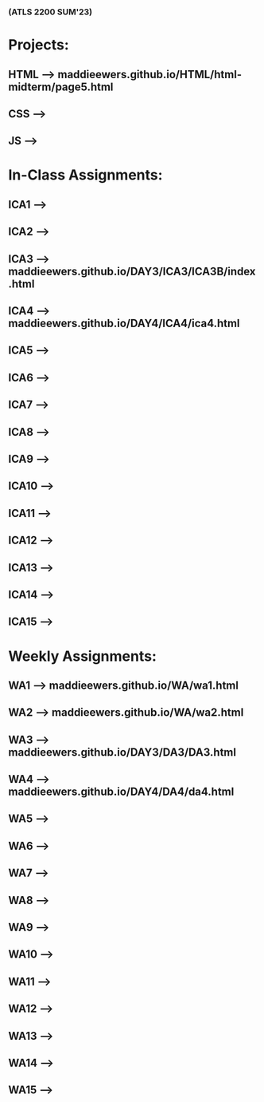 ### (ATLS 2200 SUM'23)
# Projects:
  ## HTML --> maddieewers.github.io/HTML/html-midterm/page5.html
  ## CSS -->
  ## JS -->
# In-Class Assignments:
  ## ICA1 --> 
  ## ICA2 -->
  ## ICA3 --> maddieewers.github.io/DAY3/ICA3/ICA3B/index.html
  ## ICA4 --> maddieewers.github.io/DAY4/ICA4/ica4.html
  ## ICA5 -->
  ## ICA6 -->
  ## ICA7 -->
  ## ICA8 -->
  ## ICA9 -->
  ## ICA10 -->
  ## ICA11 -->
  ## ICA12 -->
  ## ICA13 -->
  ## ICA14 -->
  ## ICA15 -->
# Weekly Assignments:
  ## WA1 --> maddieewers.github.io/WA/wa1.html
  ## WA2 --> maddieewers.github.io/WA/wa2.html
  ## WA3 --> maddieewers.github.io/DAY3/DA3/DA3.html
  ## WA4 --> maddieewers.github.io/DAY4/DA4/da4.html
  ## WA5 -->
  ## WA6 -->
  ## WA7 -->
  ## WA8 -->
  ## WA9 -->
  ## WA10 -->
  ## WA11 -->
  ## WA12 -->
  ## WA13 -->
  ## WA14 -->
  ## WA15 --> 
